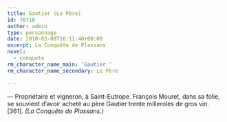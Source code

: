 ```yaml
---
title: Gautier (Le Père)
id: 76710
author: admin
type: personnage
date: 2010-03-08T16:11:48+00:00
excerpt: La Conquête de Plassans
novel:
  - conquete
rm_character_name_main: 'Gautier '
rm_character_name_secondary: Le Père

---
```

— Propriétaire et vigneron, à Saint-Eutrope. François Mouret, dans sa folie, se souvient d&rsquo;avoir acheté au père Gautier trente milleroles de gros vin. [361]. _(La Conquête de Plassans.)_